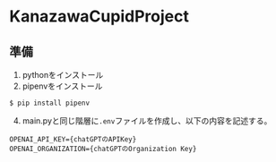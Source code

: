 # KanazawaCupidProject

## 準備
1. pythonをインストール
2. pipenvをインストール
```
$ pip install pipenv
```
4. main.pyと同じ階層に`.env`ファイルを作成し、以下の内容を記述する。
```
OPENAI_API_KEY={chatGPTのAPIKey}
OPENAI_ORGANIZATION={chatGPTのOrganization Key}
```
